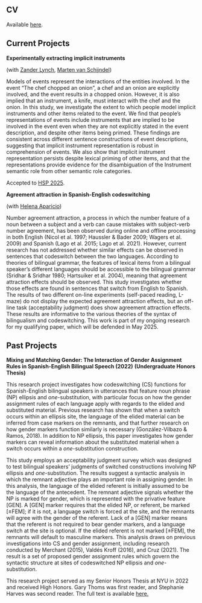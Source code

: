 
## CV
Available <a target="_blank" rel="noopener" href="/pdfs/CV_013125.pdf">here</a>.

## Current Projects
<b>Experimentally extracting implicit instruments</b> 

(with <a target="_blank" rel="noopener" href="https://zander-lynch.github.io/">Zander Lynch</a>, <a target="_blank" rel="noopener" href="https://vansky.github.io/">Marten van Schijndel</a>)

Models of events represent the interactions of the entities involved. In the event “The chef chopped an onion”, a chef and an onion are explicitly involved, and the event results in a chopped onion. However, it is also implied that an instrument, a knife, must interact with the chef and the onion. In this study, we investigate the extent to which people model implicit instruments and other items related to the event. We find that people’s representations of events include instruments that are implied to be involved in the event even when they are not explicitly stated in the event description, and despite other items being primed. These findings are consistent across different sentence constructions of event descriptions, suggesting that implicit instrument representation is robust in comprehension of events. We also show that implicit instrument representation persists despite lexical priming of other items, and that the representations provide evidence for the disambiguation of the Instrument semantic role from other semantic role categories. 

Accepted to <a target="_blank" rel="noopener" href = "https://hsp2025.github.io/">HSP 2025</a>.

<b>Agreement attraction in Spanish-English codeswitching</b> 

(with <a target="_blank" rel="noopener" href="https://lime-lab-cornell.github.io/HelenaWebsite/index.html">Helena Aparicio</a>)

Number agreement attraction, a process in which the number feature of a noun between a subject and a verb can cause mistakes with subject-verb number agreement, has been observed during online and offline processing in both English (Nicol et al. 1997; Haussler & Bader 2009; Wagers et al. 2009) and Spanish (Lago et al. 2015; Lago et al. 2021). However, current research has not addressed whether similar effects can be observed in sentences that codeswitch between the two languages. According to theories of bilingual grammar, the features of lexical items from a bilingual speaker’s different languages should be accessible to the bilingual grammar (Sridhar & Sridhar 1980; Hartsuiker et al. 2004), meaning that agreement attraction effects should be observed. This study investigates whether those effects are found in sentences that switch from English to Spanish. The results of two different on-line experiments (self-paced reading, L-maze) do not display the expected agreement attraction effects, but an off-line task (acceptability judgment) does show agreement attraction effects. These results are informative to the various theories of the syntax of bilingualism and codeswitching. This work is part of my ongoing research for my qualifying paper, which will be defended in May 2025.

## Past Projects 

<b>Mixing and Matching Gender: The Interaction of Gender Assignment Rules in Spanish-English Bilingual Speech (2022)</b> 
<b>(Undergraduate Honors Thesis)</b>

This research project investigates how codeswitching (CS) functions for Spanish-English bilingual speakers in utterances that feature noun phrase (NP) ellipsis and <em>one</em>-substitution, with particular focus on how the gender assignment rules of each language apply with regards to the elided and substituted material. Previous research has shown that when a switch occurs within an ellipsis site, the language of the elided material can be inferred from case markers on the remnants, and that further research on how gender markers function similarly is necessary (González-Vilbazo & Ramos, 2018). In addition to NP ellipsis, this paper investigates how gender markers can reveal information about the substituted material when a switch occurs within a <em>one</em>-substitution construction. 

This study employs an acceptability judgment survey which was designed to test bilingual speakers’ judgments of switched constructions involving NP ellipsis and <em>one</em>-substitution. The results suggest a syntactic analysis in which the remnant adjective plays an important role in assigning gender. In this analysis, the language of the elided referent is initially assumed to be the language of the antecedent. The remnant adjective signals whether the NP is marked for gender, which is represented with the privative feature [GEN]. A [GEN] marker requires that the elided NP, or referent, be marked [±FEM]; if it is not, a language switch is forced at the site, and the remnants will agree with the gender of the referent. Lack of a [GEN] marker means that the referent is not required to bear gender markers, and a language switch at the site is optional. If the elided referent is not marked [±FEM], the remnants will default to masculine markers. This analysis draws on previous investigations into CS and gender assignment, including research conducted by Merchant (2015), Valdés Kroff (2016), and Cruz (2021). The result is a set of proposed gender assignment rules which govern the syntactic structure at sites of codeswitched NP ellipsis and <em>one</em>-substitution.

This research project served as my Senior Honors Thesis at NYU in 2022 and received High Honors. Gary Thoms was first reader, and Stephanie Harves was second reader. The full text is available <a target="_blank" rel="noopener" href="https://as.nyu.edu/content/dam/nyu-as/linguistics/documents/Winship%20(2022)%20Honors%20Thesis.pdf">here.</a>
